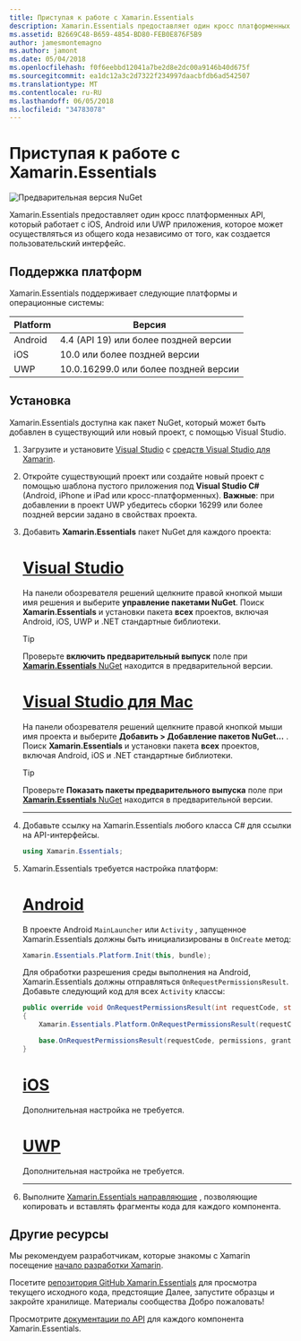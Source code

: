 ```yaml
---
title: Приступая к работе с Xamarin.Essentials
description: Xamarin.Essentials предоставляет один кросс платформенных API, который работает с iOS, Android или UWP приложения, которое может осуществляться из общего кода независимо от того, как создается пользовательский интерфейс.
ms.assetid: B2669C48-B659-4854-BD80-FEB0E876F5B9
author: jamesmontemagno
ms.author: jamont
ms.date: 05/04/2018
ms.openlocfilehash: f0f6eebbd12041a7be2d8e2dc00a9146b40d675f
ms.sourcegitcommit: ea1dc12a3c2d7322f234997daacbfdb6ad542507
ms.translationtype: MT
ms.contentlocale: ru-RU
ms.lasthandoff: 06/05/2018
ms.locfileid: "34783078"
---
```

# <a name="get-started-with-xamarinessentials"></a>Приступая к работе с Xamarin.Essentials

![Предварительная версия NuGet](~/media/shared/pre-release.png)

Xamarin.Essentials предоставляет один кросс платформенных API, который работает с iOS, Android или UWP приложения, которое может осуществляться из общего кода независимо от того, как создается пользовательский интерфейс.

## <a name="platform-support"></a>Поддержка платформ

Xamarin.Essentials поддерживает следующие платформы и операционные системы:

| Platform | Версия |
| --- | --- |
| Android | 4.4 (API 19) или более поздней версии |
| iOS |10.0 или более поздней версии |
| UWP | 10.0.16299.0 или более поздней версии |

## <a name="installation"></a>Установка

Xamarin.Essentials доступна как пакет NuGet, который может быть добавлен в существующий или новый проект, с помощью Visual Studio.

1. Загрузите и установите [Visual Studio](http://visualstudio.com) с [средств Visual Studio для Xamarin](~/cross-platform/get-started/installation/index.md).

2. Откройте существующий проект или создайте новый проект с помощью шаблона пустого приложения под **Visual Studio C#** (Android, iPhone и iPad или кросс-платформенных). **Важные**: при добавлении в проект UWP убедитесь сборки 16299 или более поздней версии задано в свойствах проекта.

3. Добавить **Xamarin.Essentials** пакет NuGet для каждого проекта:

    # <a name="visual-studiotabwindows"></a>[Visual Studio](#tab/windows)

    На панели обозревателя решений щелкните правой кнопкой мыши имя решения и выберите **управление пакетами NuGet**. Поиск **Xamarin.Essentials** и установки пакета **всех** проектов, включая Android, iOS, UWP и .NET стандартные библиотеки.

    > [!TIP]
    > Проверьте **включить предварительный выпуск** поле при [ **Xamarin.Essentials** NuGet](https://www.nuget.org/packages/Xamarin.Essentials) находится в предварительной версии.

    # <a name="visual-studio-for-mactabmacos"></a>[Visual Studio для Mac](#tab/macos)

    На панели обозревателя решений щелкните правой кнопкой мыши имя проекта и выберите **Добавить > Добавление пакетов NuGet...** . Поиск **Xamarin.Essentials** и установки пакета **всех** проектов, включая Android, iOS и .NET стандартные библиотеки.

    > [!TIP]
    > Проверьте **Показать пакеты предварительного выпуска** поле при [ **Xamarin.Essentials** NuGet](https://www.nuget.org/packages/Xamarin.Essentials) находится в предварительной версии.

    -----

4. Добавьте ссылку на Xamarin.Essentials любого класса C# для ссылки на API-интерфейсы.

    ```csharp
    using Xamarin.Essentials;
    ```

5. Xamarin.Essentials требуется настройка платформ:

    # <a name="androidtabandroid"></a>[Android](#tab/android)

    В проекте Android `MainLauncher` или `Activity` , запущенное Xamarin.Essentials должны быть инициализированы в `OnCreate` метод:

    ```csharp
    Xamarin.Essentials.Platform.Init(this, bundle);
    ```

    Для обработки разрешения среды выполнения на Android, Xamarin.Essentials должны отправляться `OnRequestPermissionsResult`. Добавьте следующий код для всех `Activity` классы:

    ```csharp
    public override void OnRequestPermissionsResult(int requestCode, string[] permissions, [GeneratedEnum] Android.Content.PM.Permission[] grantResults)
    {
        Xamarin.Essentials.Platform.OnRequestPermissionsResult(requestCode, permissions, grantResults);

        base.OnRequestPermissionsResult(requestCode, permissions, grantResults);
    }
    ```

    # <a name="iostabios"></a>[iOS](#tab/ios)

    Дополнительная настройка не требуется.

    # <a name="uwptabuwp"></a>[UWP](#tab/uwp)

    Дополнительная настройка не требуется.

    -----

6. Выполните [Xamarin.Essentials направляющие](index.md) , позволяющие копировать и вставлять фрагменты кода для каждого компонента.

## <a name="other-resources"></a>Другие ресурсы

Мы рекомендуем разработчикам, которые знакомы с Xamarin посещение [начало разработки Xamarin](~/cross-platform/getting-started/index.md).

Посетите [репозитория GitHub Xamarin.Essentials](http://github.com/xamarin/Essentials) для просмотра текущего исходного кода, предстоящие Далее, запустите образцы и закройте хранилище. Материалы сообщества Добро пожаловать!

Просмотрите [документации по API](xref:Xamarin.Essentials) для каждого компонента Xamarin.Essentials.
